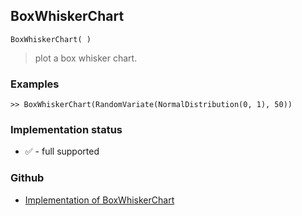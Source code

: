 ## BoxWhiskerChart 

```
BoxWhiskerChart( )
```

> plot a box whisker chart.

### Examples
 
```
>> BoxWhiskerChart(RandomVariate(NormalDistribution(0, 1), 50))

```

### Implementation status

* &#x2705; - full supported

### Github

* [Implementation of BoxWhiskerChart](https://github.com/axkr/symja_android_library/blob/master/symja_android_library/matheclipse-core/src/main/java/org/matheclipse/core/builtin/ManipulateFunction.java#L1864) 
